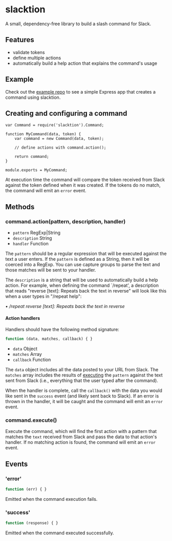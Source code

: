 # slacktion

A small, dependency-free library to build a slash command for Slack.


## Features
 
- validate tokens
- define multiple actions
- automatically build a help action that explains the command's usage

## Example

Check out the [example repo](https://github.com/lund5000/slacktion-example) to see a simple Express app that creates a command using slacktion.

## Creating and configuring a command

```
var Command = require('slacktion').Command;

function MyCommand(data, token) {
	var command = new Command(data, token);

	// define actions with command.action();

	return command;
}

module.exports = MyCommand;
```

At execution time the command will compare the token received from Slack against the token defined when it was created. If the tokens do no match, the command will emit an `error` event.

## Methods

### command.action(pattern, description, handler)
- `pattern` RegExp|String
- `description` String
- `handler` Function

The `pattern` should be a regular expression that will be executed against the text a user enters. If the `pattern` is defined as a String, then it will be coerced into a RegExp. You can use capture groups to parse the text and those matches will be sent to your handler.

The `description` is a string that will be used to automatically build a help action. For example, when defining the command `/repeat', a description that reads "reverse [text]: Repeats back the text in reverse" will look like this when a user types in "/repeat help":

_• /repeat reverse [text]: Repeats back the text in reverse_

#### Action handlers

Handlers should have the following method signature:

```js
function (data, matches, callback) { }
```
- `data` Object
- `matches` Array 
- `callback` Function

The `data` object includes all the data posted to your URL from Slack. The `matches` array includes the results of [executing](https://developer.mozilla.org/en-US/docs/Web/JavaScript/Reference/Global_Objects/RegExp/exec) the `pattern` against the text sent from Slack (i.e., everything that the user typed after the command).

When the handler is complete, call the `callback()` with the data you would like sent in the `success` event (and likely sent back to Slack). If an error is thrown in the handler, it will be caught and the command will emit an `error` event.

### command.execute()

Execute the command, which will find the first action with a pattern that matches the `text` received from Slack and pass the data to that action's handler. If no matching action is found, the command will emit an `error` event.

## Events

### 'error'
```js
function (err) { }
```

Emitted when the command execution fails.

### 'success'
```js
function (response) { }
```

Emitted when the command executed successfully.

